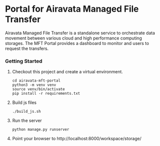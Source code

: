 # Portal for Airavata Managed File Transfer

Airavata Managed File Transfer is a standalone service to orchestrate data movement between various cloud and high performance computing storages. The MFT Portal provides a dashboard to monitor and users to request the transfers. 

### Getting Started

1.  Checkout this project and create a virtual environment.

    ```
    cd airavata-mft-portal
    python3 -m venv venv
    source venv/bin/activate
    pip install -r requirements.txt
    ```
2. Build js files
    ```
    ./build_js.sh
    ```
2.  Run the server

    ```
    python manage.py runserver
    ```

3. Point your browser to http://localhost:8000/workspace/storage/

